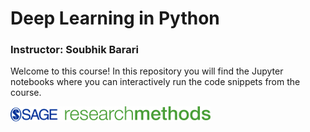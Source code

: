 # Deep Learning in Python
### Instructor: Soubhik Barari

Welcome to this course! In this repository you will find the Jupyter notebooks where you can interactively run the code snippets from the course.

![](SRM.jpg)

